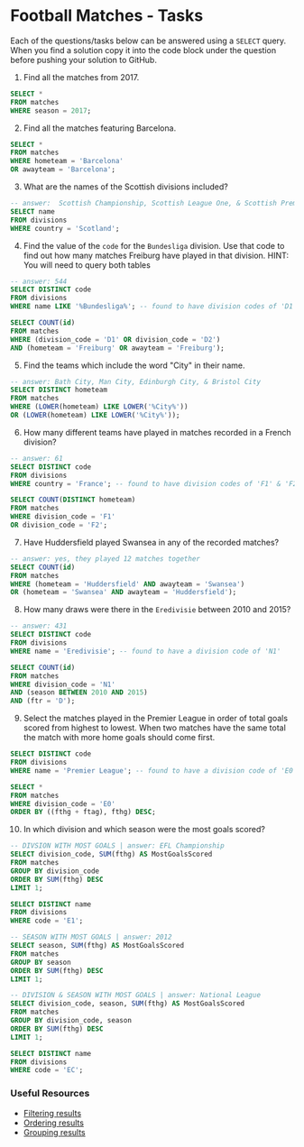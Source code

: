 # Football Matches - Tasks

Each of the questions/tasks below can be answered using a `SELECT` query. When you find a solution copy it into the code block under the question before pushing your solution to GitHub.


1) Find all the matches from 2017.

```sql
SELECT *
FROM matches
WHERE season = 2017;

```

2) Find all the matches featuring Barcelona.

```sql
SELECT *
FROM matches
WHERE hometeam = 'Barcelona'
OR awayteam = 'Barcelona';


```

3) What are the names of the Scottish divisions included?

```sql
-- answer:  Scottish Championship, Scottish League One, & Scottish Premiership
SELECT name
FROM divisions
WHERE country = 'Scotland';

```

4) Find the value of the `code` for the `Bundesliga` division. Use that code to find out how many matches Freiburg have played in that division. HINT: You will need to query both tables

```sql
-- answer: 544
SELECT DISTINCT code
FROM divisions
WHERE name LIKE '%Bundesliga%'; -- found to have division codes of 'D1' & 'D2'

SELECT COUNT(id)
FROM matches
WHERE (division_code = 'D1' OR division_code = 'D2')
AND (hometeam = 'Freiburg' OR awayteam = 'Freiburg');

```

5) Find the teams which include the word "City" in their name. 

```sql
-- answer: Bath City, Man City, Edinburgh City, & Bristol City
SELECT DISTINCT hometeam
FROM matches
WHERE (LOWER(hometeam) LIKE LOWER('%City%'))
OR (LOWER(hometeam) LIKE LOWER('%City%'));

```


6) How many different teams have played in matches recorded in a French division?

```sql
-- answer: 61
SELECT DISTINCT code
FROM divisions
WHERE country = 'France'; -- found to have division codes of 'F1' & 'F2'

SELECT COUNT(DISTINCT hometeam)
FROM matches
WHERE division_code = 'F1'
OR division_code = 'F2';


```

7) Have Huddersfield played Swansea in any of the recorded matches?

```sql
-- answer: yes, they played 12 matches together
SELECT COUNT(id)
FROM matches
WHERE (hometeam = 'Huddersfield' AND awayteam = 'Swansea')
OR (hometeam = 'Swansea' AND awayteam = 'Huddersfield');


```

8) How many draws were there in the `Eredivisie` between 2010 and 2015?

```sql
-- answer: 431
SELECT DISTINCT code
FROM divisions
WHERE name = 'Eredivisie'; -- found to have a division code of 'N1'

SELECT COUNT(id)
FROM matches
WHERE division_code = 'N1'
AND (season BETWEEN 2010 AND 2015)
AND (ftr = 'D');

```

9) Select the matches played in the Premier League in order of total goals scored from highest to lowest. When two matches have the same total the match with more home goals should come first.

```sql
SELECT DISTINCT code
FROM divisions
WHERE name = 'Premier League'; -- found to have a division code of 'E0'

SELECT *
FROM matches
WHERE division_code = 'E0'
ORDER BY ((fthg + ftag), fthg) DESC;

```

10) In which division and which season were the most goals scored?

```sql
-- DIVSION WITH MOST GOALS | answer: EFL Championship
SELECT division_code, SUM(fthg) AS MostGoalsScored
FROM matches
GROUP BY division_code
ORDER BY SUM(fthg) DESC
LIMIT 1;

SELECT DISTINCT name
FROM divisions
WHERE code = 'E1';

-- SEASON WITH MOST GOALS | answer: 2012
SELECT season, SUM(fthg) AS MostGoalsScored
FROM matches
GROUP BY season
ORDER BY SUM(fthg) DESC
LIMIT 1;

-- DIVISION & SEASON WITH MOST GOALS | answer: National League
SELECT division_code, season, SUM(fthg) AS MostGoalsScored
FROM matches
GROUP BY division_code, season
ORDER BY SUM(fthg) DESC
LIMIT 1;

SELECT DISTINCT name
FROM divisions
WHERE code = 'EC';

```

### Useful Resources

- [Filtering results](https://www.w3schools.com/sql/sql_where.asp)
- [Ordering results](https://www.w3schools.com/sql/sql_orderby.asp)
- [Grouping results](https://www.w3schools.com/sql/sql_groupby.asp)